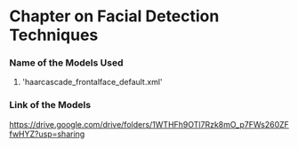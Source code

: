 # Chapter on Facial Detection Techniques

### Name of the Models Used

1. 'haarcascade_frontalface_default.xml'


### Link of the Models

https://drive.google.com/drive/folders/1WTHFh9OTl7Rzk8mO_p7FWs260ZFfwHYZ?usp=sharing

